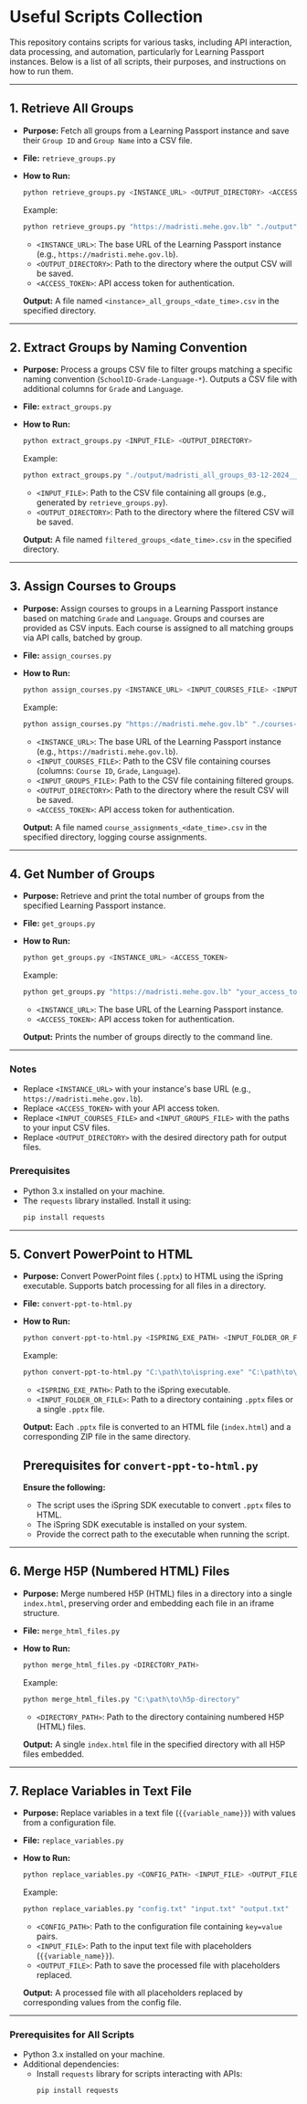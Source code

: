 
# Useful Scripts Collection

This repository contains scripts for various tasks, including API interaction, data processing, and automation, particularly for Learning Passport instances. Below is a list of all scripts, their purposes, and instructions on how to run them.

---

## 1. Retrieve All Groups

- **Purpose:** Fetch all groups from a Learning Passport instance and save their `Group ID` and `Group Name` into a CSV file.
- **File:** `retrieve_groups.py`
- **How to Run:**
  ```bash
  python retrieve_groups.py <INSTANCE_URL> <OUTPUT_DIRECTORY> <ACCESS_TOKEN>
  ```
  Example:
  ```bash
  python retrieve_groups.py "https://madristi.mehe.gov.lb" "./output" "your_access_token_here"
  ```
  - `<INSTANCE_URL>`: The base URL of the Learning Passport instance (e.g., `https://madristi.mehe.gov.lb`).
  - `<OUTPUT_DIRECTORY>`: Path to the directory where the output CSV will be saved.
  - `<ACCESS_TOKEN>`: API access token for authentication.

  **Output:** A file named `<instance>_all_groups_<date_time>.csv` in the specified directory.

---

## 2. Extract Groups by Naming Convention

- **Purpose:** Process a groups CSV file to filter groups matching a specific naming convention (`SchoolID-Grade-Language-*`). Outputs a CSV file with additional columns for `Grade` and `Language`.
- **File:** `extract_groups.py`
- **How to Run:**
  ```bash
  python extract_groups.py <INPUT_FILE> <OUTPUT_DIRECTORY>
  ```
  Example:
  ```bash
  python extract_groups.py "./output/madristi_all_groups_03-12-2024__12-33-22.csv" "./filtered"
  ```
  - `<INPUT_FILE>`: Path to the CSV file containing all groups (e.g., generated by `retrieve_groups.py`).
  - `<OUTPUT_DIRECTORY>`: Path to the directory where the filtered CSV will be saved.

  **Output:** A file named `filtered_groups_<date_time>.csv` in the specified directory.

---

## 3. Assign Courses to Groups

- **Purpose:** Assign courses to groups in a Learning Passport instance based on matching `Grade` and `Language`. Groups and courses are provided as CSV inputs. Each course is assigned to all matching groups via API calls, batched by group.
- **File:** `assign_courses.py`
- **How to Run:**
  ```bash
  python assign_courses.py <INSTANCE_URL> <INPUT_COURSES_FILE> <INPUT_GROUPS_FILE> <OUTPUT_DIRECTORY> <ACCESS_TOKEN>
  ```
  Example:
  ```bash
  python assign_courses.py "https://madristi.mehe.gov.lb" "./courses-test.csv" "./filtered_groups.csv" "./output" "your_access_token_here"
  ```
  - `<INSTANCE_URL>`: The base URL of the Learning Passport instance (e.g., `https://madristi.mehe.gov.lb`).
  - `<INPUT_COURSES_FILE>`: Path to the CSV file containing courses (columns: `Course ID`, `Grade`, `Language`).
  - `<INPUT_GROUPS_FILE>`: Path to the CSV file containing filtered groups.
  - `<OUTPUT_DIRECTORY>`: Path to the directory where the result CSV will be saved.
  - `<ACCESS_TOKEN>`: API access token for authentication.

  **Output:** A file named `course_assignments_<date_time>.csv` in the specified directory, logging course assignments.

---

## 4. Get Number of Groups

- **Purpose:** Retrieve and print the total number of groups from the specified Learning Passport instance.
- **File:** `get_groups.py`
- **How to Run:**
  ```bash
  python get_groups.py <INSTANCE_URL> <ACCESS_TOKEN>
  ```
  Example:
  ```bash
  python get_groups.py "https://madristi.mehe.gov.lb" "your_access_token_here"
  ```
  - `<INSTANCE_URL>`: The base URL of the Learning Passport instance.
  - `<ACCESS_TOKEN>`: API access token for authentication.

  **Output:** Prints the number of groups directly to the command line.

---

### Notes
- Replace `<INSTANCE_URL>` with your instance's base URL (e.g., `https://madristi.mehe.gov.lb`).
- Replace `<ACCESS_TOKEN>` with your API access token.
- Replace `<INPUT_COURSES_FILE>` and `<INPUT_GROUPS_FILE>` with the paths to your input CSV files.
- Replace `<OUTPUT_DIRECTORY>` with the desired directory path for output files.

### Prerequisites
- Python 3.x installed on your machine.
- The `requests` library installed. Install it using:
  ```bash
  pip install requests
  ```

---

## 5. Convert PowerPoint to HTML

- **Purpose:** Convert PowerPoint files (`.pptx`) to HTML using the iSpring executable. Supports batch processing for all files in a directory.
- **File:** `convert-ppt-to-html.py`
- **How to Run:**
  ```bash
  python convert-ppt-to-html.py <ISPRING_EXE_PATH> <INPUT_FOLDER_OR_FILE>
  ```
  Example:
  ```bash
  python convert-ppt-to-html.py "C:\path\to\ispring.exe" "C:\path\to\pptx-folder"
  ```
  - `<ISPRING_EXE_PATH>`: Path to the iSpring executable.
  - `<INPUT_FOLDER_OR_FILE>`: Path to a directory containing `.pptx` files or a single `.pptx` file.

  **Output:** Each `.pptx` file is converted to an HTML file (`index.html`) and a corresponding ZIP file in the same directory.
  ## Prerequisites for `convert-ppt-to-html.py`

  **Ensure the following:**
  - The script uses the iSpring SDK executable to convert `.pptx` files to HTML.
  - The iSpring SDK executable is installed on your system.
  - Provide the correct path to the executable when running the script.

---

## 6. Merge H5P (Numbered HTML) Files

- **Purpose:** Merge numbered H5P (HTML) files in a directory into a single `index.html`, preserving order and embedding each file in an iframe structure.
- **File:** `merge_html_files.py`
- **How to Run:**
  ```bash
  python merge_html_files.py <DIRECTORY_PATH>
  ```
  Example:
  ```bash
  python merge_html_files.py "C:\path\to\h5p-directory"
  ```
  - `<DIRECTORY_PATH>`: Path to the directory containing numbered H5P (HTML) files.

  **Output:** A single `index.html` file in the specified directory with all H5P files embedded.

---

## 7. Replace Variables in Text File

- **Purpose:** Replace variables in a text file (`{{variable_name}}`) with values from a configuration file.
- **File:** `replace_variables.py`
- **How to Run:**
  ```bash
  python replace_variables.py <CONFIG_PATH> <INPUT_FILE> <OUTPUT_FILE>
  ```
  Example:
  ```bash
  python replace_variables.py "config.txt" "input.txt" "output.txt"
  ```
  - `<CONFIG_PATH>`: Path to the configuration file containing `key=value` pairs.
  - `<INPUT_FILE>`: Path to the input text file with placeholders (`{{variable_name}}`).
  - `<OUTPUT_FILE>`: Path to save the processed file with placeholders replaced.

  **Output:** A processed file with all placeholders replaced by corresponding values from the config file.

---

### Prerequisites for All Scripts
- Python 3.x installed on your machine.
- Additional dependencies:
  - Install `requests` library for scripts interacting with APIs:
    ```bash
    pip install requests
    ```
